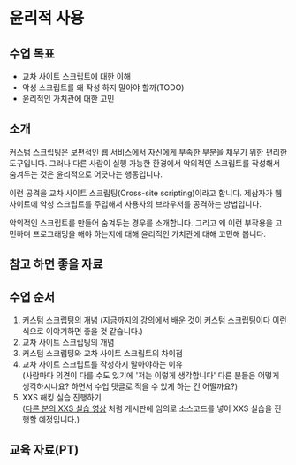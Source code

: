 # 윤리적 사용

## 수업 목표

- 교차 사이트 스크립트에 대한 이해
- 악성 스크립트를 왜 작성 하지 말아야 할까(TODO)
- 윤리적인 가치관에 대한 고민

## 소개

커스텀 스크립팅은 보편적인 웹 서비스에서 자신에게 부족한 부분을 채우기 위한 편리한 도구입니다. 그러나 다른 사람이 실행 가능한 환경에서 악의적인 스크립트를 작성해서 숨겨두는 것은 윤리적으로 어긋나는 행동입니다.

이런 공격을 교차 사이트 스크립팅(Cross-site scripting)이라고 합니다. 제삼자가 웹 사이트에 악성 스크립트를 주입해서 사용자의 브라우저를 공격하는 방법입니다.

악의적인 스크립트를 만들어 숨겨두는 경우를 소개합니다. 그리고 왜 이런 부작용을 고민하며 프로그래밍을 해야 하는지에 대해 윤리적인 가치관에 대해 고민해 봅니다.

## 참고 하면 좋을 자료

<!-- [크로스 사이트 스크립팅(XSS) 공격종류 및 대응방법 - Internet & Security Focus 2013 11월호, 한국인터넷진흥원](https://www.kisa.or.kr/jsp/common/downloadAction.jsp?bno=158&dno=105&fseq=1) -->

## 수업 순서

1. 커스텀 스크립팅의 개념 (지금까지의 강의에서 배운 것이 커스텀 스크립팅이다 이런식으로 이야기하면 좋을 것 같습니다.)
2.  교차 사이트 스크립팅의 개념
3.  커스텀 스크립팅와 교차 사이트 스크립트의 차이점
4.  교차 사이트 스크립트를 작성하지 말아야하는 이유    
   (사람마다 의견이 다를 수도 있기에 '저는 이렇게 생각합니다' 다른 분들은 어떻게 생각하시나요? 하면서 수업 댓글로 적을 수 있게 하는 건 어떨까요?)
5. XXS 해킹 실습 진행하기    
   ([다른 분의 XXS 실습 영상](https://www.youtube.com/watch?v=DoN7bkdQBXU) 처럼 게시판에 임의로 소스코드를 넣어 XXS 실습을 진행할 예정입니다.)

<!-- 수업 중에 실습이 있으면 좋을 것 같다. -->

## 교육 자료(PT)
